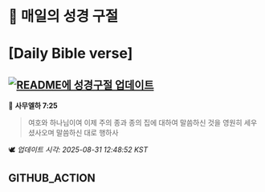 # 🙏 매일의 성경 구절
# [Daily Bible verse]
## [![README에 성경구절 업데이트](https://github.com/DONGSUKA/first_test/actions/workflows/update-readme-bible.yml/badge.svg)](https://github.com/DONGSUKA/first_test/actions/workflows/update-readme-bible.yml)
<!-- START_BIBLE_VERSE -->
📖 **사무엘하 7:25**
> 여호와 하나님이여 이제 주의 종과 종의 집에 대하여 말씀하신 것을 영원히 세우셨사오며 말씀하신 대로 행하사

🕊️ _업데이트 시각: 2025-08-31 12:48:52 KST_
  <!-- END_BIBLE_VERSE -->
## GITHUB_ACTION
